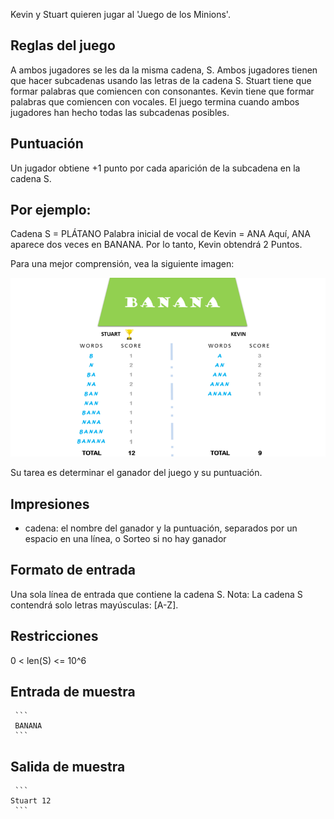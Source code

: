 Kevin y Stuart quieren jugar al 'Juego de los Minions'.

## Reglas del juego

A ambos jugadores se les da la misma cadena, S.
Ambos jugadores tienen que hacer subcadenas usando las letras de la cadena S.
Stuart tiene que formar palabras que comiencen con consonantes.
Kevin tiene que formar palabras que comiencen con vocales.
El juego termina cuando ambos jugadores han hecho todas las subcadenas posibles.

## Puntuación
Un jugador obtiene +1 punto por cada aparición de la subcadena en la cadena S.

## Por ejemplo:
Cadena S = PLÁTANO
Palabra inicial de vocal de Kevin = ANA
Aquí, ANA aparece dos veces en BANANA. Por lo tanto, Kevin obtendrá 2 Puntos.

Para una mejor comprensión, vea la siguiente imagen:

![Alt text](image.png)

Su tarea es determinar el ganador del juego y su puntuación.

## Impresiones

* cadena: el nombre del ganador y la puntuación, separados por un espacio en una línea, o Sorteo si no hay ganador
## Formato de entrada

Una sola línea de entrada que contiene la cadena S.
Nota: La cadena S contendrá solo letras mayúsculas: [A-Z].

## Restricciones
0 < len(S) <= 10^6


## Entrada de muestra
    
     ```
     BANANA
     ```
## Salida de muestra

     ```
    Stuart 12
     ```
